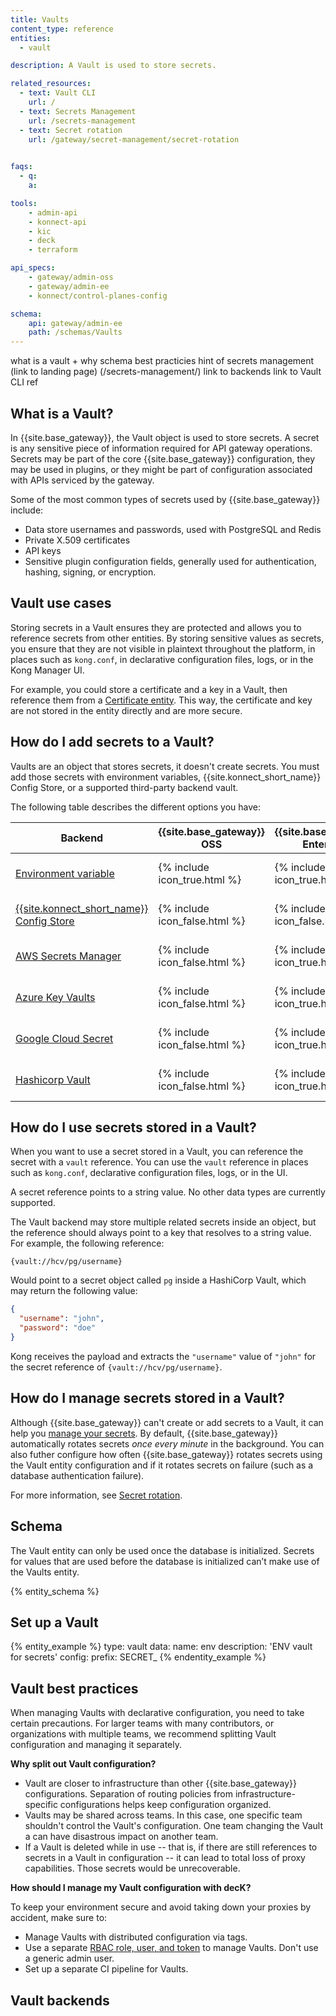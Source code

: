 ```yaml
---
title: Vaults
content_type: reference
entities:
  - vault

description: A Vault is used to store secrets.

related_resources:
  - text: Vault CLI
    url: /
  - text: Secrets Management
    url: /secrets-management
  - text: Secret rotation
    url: /gateway/secret-management/secret-rotation
  

faqs:
  - q: 
    a: 

tools:
    - admin-api
    - konnect-api
    - kic
    - deck
    - terraform

api_specs:
    - gateway/admin-oss
    - gateway/admin-ee
    - konnect/control-planes-config

schema:
    api: gateway/admin-ee
    path: /schemas/Vaults
---
```


what is a vault + why
schema
best practicies
hint of secrets management (link to landing page) (/secrets-management/)
link to backends
link to Vault CLI ref

## What is a Vault?
In {{site.base_gateway}}, the Vault object is used to store secrets. A secret is any sensitive piece of information required for API gateway
operations. Secrets may be part of the core {{site.base_gateway}} configuration,
they may be used in plugins, or they might be part of configuration associated
with APIs serviced by the gateway.

Some of the most common types of secrets used by {{site.base_gateway}} include:

* Data store usernames and passwords, used with PostgreSQL and Redis
* Private X.509 certificates
* API keys
* Sensitive plugin configuration fields, generally used for authentication, hashing, signing, or encryption.

## Vault use cases

Storing secrets in a Vault ensures they are protected and allows you to reference secrets from other entities. By storing sensitive values as secrets, you ensure that they are not
visible in plaintext throughout the platform, in places such as `kong.conf`,
in declarative configuration files, logs, or in the Kong Manager UI.

For example, you could store a certificate and a key in a Vault, then reference them from a [Certificate entity](/gateway/entities/certificate/). This way, the certificate and key are not stored in the entity directly and are more secure.

## How do I add secrets to a Vault?

Vaults are an object that stores secrets, it doesn't create secrets. You must add those secrets with environment variables, {{site.konnect_short_name}} Config Store, or a supported third-party backend vault.

The following table describes the different options you have:

| Backend | {{site.base_gateway}} OSS | {{site.base_gateway}} Enterprise | Uses Vault entity | {{site.konnect_short_name}} supported |
|--------|--------------------|----------------|--------------|---------------|
| [Environment variable](/how-to/store-secrets-as-env-variables) | {% include icon_true.html %} | {% include icon_true.html %} | {% include icon_false.html %}| {% include icon_true.html %} |
| [{{site.konnect_short_name}} Config Store](/how-to/store-secrets-in-konnect-config-store) | {% include icon_false.html %}| {% include icon_false.html %}| {% include icon_true.html %} | {% include icon_true.html %}|
| [AWS Secrets Manager](/how-to/configure-aws-secrets-manager-as-a-vault-backend) | {% include icon_false.html %}| {% include icon_true.html %} | {% include icon_true.html %} | {% include icon_true.html %}|
| [Azure Key Vaults](/how-to/configure-azure-key-vaults-as-a-vault-backend) | {% include icon_false.html %} | {% include icon_true.html %}| {% include icon_true.html %}| {% include icon_true.html %}|
| [Google Cloud Secret](/how-to/configure-google-cloud-secret-as-a-vault-backend) | {% include icon_false.html %} | {% include icon_true.html %}| {% include icon_true.html %}| {% include icon_true.html %}|
| [Hashicorp Vault](/how-to/configure-hashicorp-vault-as-a-vault-backend) | {% include icon_false.html %} | {% include icon_true.html %}| {% include icon_true.html %}| {% include icon_true.html %}|


## How do I use secrets stored in a Vault?

When you want to use a secret stored in a Vault, you can reference the secret with a `vault` reference. You can use the `vault` reference in places such as `kong.conf`, declarative configuration files, logs, or in the UI.

A secret reference points to a string value. No other data types are currently supported.

The Vault backend may store multiple related secrets inside an object, but the reference
should always point to a key that resolves to a string value. For example, the following reference:

```
{vault://hcv/pg/username}
```

Would point to a secret object called `pg` inside a HashiCorp Vault, which may return the following value:

```json
{
  "username": "john",
  "password": "doe"
}
```

<!-- vale off -->
Kong receives the payload and extracts the `"username"` value of `"john"` for the secret reference of
`{vault://hcv/pg/username}`.
<!-- vale on -->

## How do I manage secrets stored in a Vault?

Although {{site.base_gateway}} can't create or add secrets to a Vault, it can help you [manage your secrets](/secrets-management/). By default, {{site.base_gateway}} automatically rotates secrets *once every minute* in the background. You can also futher configure how often {{site.base_gateway}} rotates secrets using the Vault entity configuration and if it rotates secrets on failure (such as a database authentication failure).

For more information, see [Secret rotation](/gateway/secrets-management/secret-rotation/).

## Schema

The Vault entity can only be used once the database is initialized. Secrets for values that are used before the database is initialized can’t make use of the Vaults entity.

{% entity_schema %}

## Set up a Vault

{% entity_example %}
type: vault
data:
  name: env
  description: 'ENV vault for secrets'
  config:
    prefix: SECRET_
{% endentity_example %}


## Vault best practices

When managing Vaults with declarative configuration, you need to take certain precautions.
For larger teams with many contributors, or organizations with multiple teams,
we recommend splitting Vault configuration and managing it separately.

**Why split out Vault configuration?**

* Vault are closer to infrastructure than other {{site.base_gateway}} configurations.
Separation of routing policies from infrastructure-specific configurations helps
keep configuration organized.
* Vaults may be shared across teams. In this case, one specific team shouldn't
control the Vault's configuration. One team changing the Vault a can have
disastrous impact on another team.
* If a Vault is deleted while in use -- that is, if there are still references to
secrets in a Vault in configuration -- it can lead to total loss of proxy capabilities.
Those secrets would be unrecoverable.

**How should I manage my Vault configuration with decK?**

To keep your environment secure and avoid taking down your proxies by accident, make sure to:

* Manage Vaults with distributed configuration via tags.
* Use a separate [RBAC role, user, and token](/gateway/api/admin-ee/latest/#/rbac/get-rbac-users/)
to manage Vaults. Don't use a generic admin user.
* Set up a separate CI pipeline for Vaults.

## Vault backends

